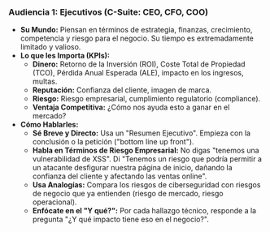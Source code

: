 
### Audiencia 1: Ejecutivos (C-Suite: CEO, CFO, COO)

-   **Su Mundo:** Piensan en términos de estrategia, finanzas, crecimiento, competencia y riesgo para el negocio. Su tiempo es extremadamente limitado y valioso.
-   **Lo que les Importa (KPIs):**
    -   **Dinero:** Retorno de la Inversión (ROI), Coste Total de Propiedad (TCO), Pérdida Anual Esperada (ALE), impacto en los ingresos, multas.
    -   **Reputación:** Confianza del cliente, imagen de marca.
    -   **Riesgo:** Riesgo empresarial, cumplimiento regulatorio (compliance).
    -   **Ventaja Competitiva:** ¿Cómo nos ayuda esto a ganar en el mercado?
-   **Cómo Hablarles:**
    -   **Sé Breve y Directo:** Usa un "Resumen Ejecutivo". Empieza con la conclusión o la petición ("bottom line up front").
    -   **Habla en Términos de Riesgo Empresarial:** No digas "tenemos una vulnerabilidad de XSS". Di "Tenemos un riesgo que podría permitir a un atacante desfigurar nuestra página de inicio, dañando la confianza del cliente y afectando las ventas online".
    -   **Usa Analogías:** Compara los riesgos de ciberseguridad con riesgos de negocio que ya entienden (riesgo de mercado, riesgo operacional).
    -   **Enfócate en el "Y qué?":** Por cada hallazgo técnico, responde a la pregunta "¿Y qué impacto tiene eso en el negocio?".
```
